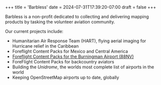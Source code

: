 +++
title = 'Barbless'
date = 2024-07-31T17:39:20-07:00
draft = false
+++

Barbless is a non-profit dedicated to collecting and delivering mapping products by tasking the volunteer aviation community.

Our current projects include:

* Humanitarian Air Response Team (HART), flying aerial imaging for Hurricane relief in the Caribbean
* Foreflight Content Packs for Mexico and Central America
* [Foreflight Content Packs for the Burningman Airport (88NV)](/for-pilots/88nv/)
* ForeFlight Content Packs for backcountry aviators
* Building the _Unidrome_, the worlds most complete list of airports in the world
* Keeping OpenStreetMap airports up to date, globally
